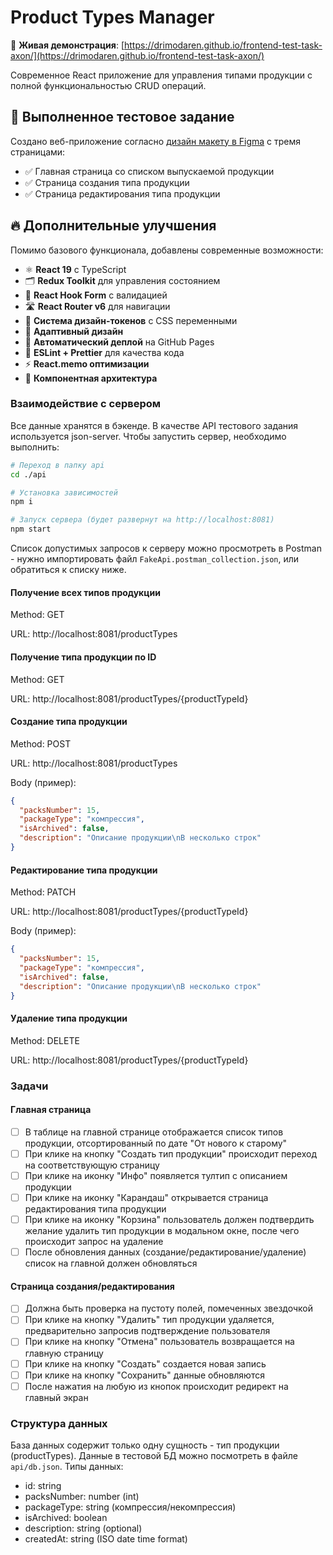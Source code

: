 # Product Types Manager

🚀 **Живая демонстрация**: [https://drimodaren.github.io/frontend-test-task-axon/](https://drimodaren.github.io/frontend-test-task-axon/)

Современное React приложение для управления типами продукции с полной функциональностью CRUD операций.

## 🎯 Выполненное тестовое задание

Создано веб-приложение согласно [дизайн макету в Figma](https://www.figma.com/file/PPouirJaJdOid3gsVLNT25/%D0%A2%D0%B5%D1%81%D1%82%D0%BE%D0%B2%D0%BE%D0%B5-%D0%B7%D0%B0%D0%B4%D0%B0%D0%BD%D0%B8%D0%B5-(%D1%84%D1%80%D0%BE%D0%BD%D1%82%D0%B5%D0%BD%D0%B4)?type=design&node-id=0-1&mode=design) с тремя страницами:
- ✅ Главная страница со списком выпускаемой продукции
- ✅ Страница создания типа продукции
- ✅ Страница редактирования типа продукции

## 🔥 Дополнительные улучшения

Помимо базового функционала, добавлены современные возможности:
- ⚛️ **React 19** с TypeScript
- 🗂️ **Redux Toolkit** для управления состоянием
- 📝 **React Hook Form** с валидацией
- 🛣️ **React Router v6** для навигации
- 🎨 **Система дизайн-токенов** с CSS переменными
- 📱 **Адаптивный дизайн**
- 🚀 **Автоматический деплой** на GitHub Pages
- 🔧 **ESLint + Prettier** для качества кода
- ⚡ **React.memo оптимизации**
- 🧩 **Компонентная архитектура**

### Взаимодействие с сервером

Все данные хранятся в бэкенде. В качестве API тестового задания используется json-server. Чтобы запустить сервер, необходимо выполнить:

```sh
# Переход в папку api
cd ./api

# Установка зависимостей
npm i

# Запуск сервера (будет развернут на http://localhost:8081)
npm start
```

Список допустимых запросов к серверу можно просмотреть в Postman - нужно импортировать файл `FakeApi.postman_collection.json`, или обратиться к списку ниже.

#### Получение всех типов продукции

Method: GET

URL: http://localhost:8081/productTypes

#### Получение типа продукции по ID

Method: GET

URL: http://localhost:8081/productTypes/{productTypeId}

#### Создание типа продукции

Method: POST

URL: http://localhost:8081/productTypes

Body (пример):
```json
{
  "packsNumber": 15,
  "packageType": "компрессия",
  "isArchived": false,
  "description": "Описание продукции\nВ несколько строк"
}
```

#### Редактирование типа продукции

Method: PATCH

URL: http://localhost:8081/productTypes/{productTypeId}

Body (пример):
```json
{
  "packsNumber": 15,
  "packageType": "компрессия",
  "isArchived": false,
  "description": "Описание продукции\nВ несколько строк"
}
```

#### Удаление типа продукции

Method: DELETE

URL: http://localhost:8081/productTypes/{productTypeId}

### Задачи

#### Главная страница

- [ ] В таблице на главной странице отображается список типов продукции, отсортированный по дате "От нового к старому"
- [ ] При клике на кнопку "Создать тип продукции" происходит переход на соответствующую страницу
- [ ] При клике на иконку "Инфо" появляется тултип с описанием продукции
- [ ] При клике на иконку "Карандаш" открывается страница редактирования типа продукции
- [ ] При клике на иконку "Корзина" пользователь должен подтвердить желание удалить тип продукции в модальном окне, после чего происходит запрос на удаление
- [ ] После обновления данных (создание/редактирование/удаление) список на главной должен обновляться

#### Страница создания/редактирования

- [ ] Должна быть проверка на пустоту полей, помеченных звездочкой
- [ ] При клике на кнопку "Удалить" тип продукции удаляется, предварительно запросив подтверждение пользователя
- [ ] При клике на кнопку "Отмена" пользователь возвращается на главную страницу
- [ ] При клике на кнопку "Создать" создается новая запись
- [ ] При клике на кнопку "Сохранить" данные обновляются
- [ ] После нажатия на любую из кнопок происходит редирект на главный экран

### Структура данных

База данных содержит только одну сущность - тип продукции (productTypes). Данные в тестовой БД можно посмотреть в файле `api/db.json`. Типы данных:

- id: string
- packsNumber: number (int)
- packageType: string (компрессия/некомпрессия)
- isArchived: boolean
- description: string (optional)
- createdAt: string (ISO date time format)